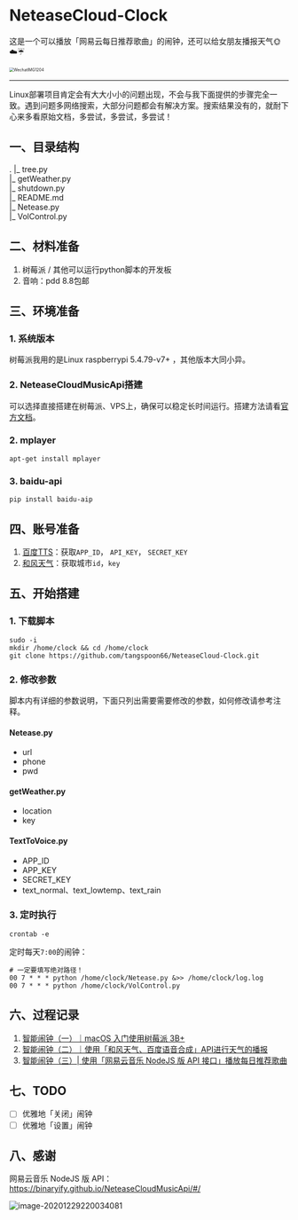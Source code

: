 # NeteaseCloud-Clock
这是一个可以播放「网易云每日推荐歌曲」的闹钟，还可以给女朋友播报天气🌞☁️☔️

<img src="https://picbed.tangspoon.cn/uPic/WechatIMG1204.jpeg" alt="WechatIMG1204" style="zoom:50%;" />

----

Linux部署项目肯定会有大大小小的问题出现，不会与我下面提供的步骤完全一致。遇到问题多网络搜索，大部分问题都会有解决方案。搜索结果没有的，就耐下心来多看原始文档，多尝试，多尝试，多尝试！

## 一、目录结构

.
|_ tree.py<br/>
|_ getWeather.py<br/>
|_ shutdown.py<br/>
|_ README.md<br/>
|_ Netease.py<br/>
|_ VolControl.py

## 二、材料准备

1. 树莓派 / 其他可以运行python脚本的开发板
2. 音响：pdd 8.8包邮

## 三、环境准备

### 1. 系统版本

树莓派我用的是Linux raspberrypi 5.4.79-v7+ ，其他版本大同小异。

### 2. NeteaseCloudMusicApi搭建

可以选择直接搭建在树莓派、VPS上，确保可以稳定长时间运行。搭建方法请看[官方文档](https://binaryify.github.io/NeteaseCloudMusicApi/#/?id=%e5%ae%89%e8%a3%85)。

### 2. mplayer

```
apt-get install mplayer
```

### 3. baidu-api

```
pip install baidu-aip
```

## 四、账号准备

1. [百度TTS](https://ai.baidu.com/tech/speech/tts)：获取`APP_ID`， `API_KEY`， `SECRET_KEY`
2. [和风天气](https://www.qweather.com/)：获取城市`id`，`key`

## 五、开始搭建

### 1. 下载脚本

```
sudo -i
mkdir /home/clock && cd /home/clock
git clone https://github.com/tangspoon66/NeteaseCloud-Clock.git
```

### 2. 修改参数

脚本内有详细的参数说明，下面只列出需要需要修改的参数，如何修改请参考注释。

#### Netease.py

- url
- phone
- pwd

#### getWeather.py

- location
- key

#### TextToVoice.py

- APP_ID
- APP_KEY
- SECRET_KEY
- text_normal、text_lowtemp、text_rain

### 3. 定时执行

```
crontab -e
```

定时每天`7:00`的闹钟：

```
# 一定要填写绝对路径！
00 7 * * * python /home/clock/Netease.py &>> /home/clock/log.log
00 7 * * * python /home/clock/VolControl.py
```

## 六、过程记录

1. [智能闹钟（一）｜macOS 入门使用树莓派 3B+](https://blog.tangspoon.cn/2020/12/19/%E6%99%BA%E8%83%BD%E9%97%B9%E9%92%9F%EF%BC%88%E4%B8%80%EF%BC%89%EF%BD%9CmacOS%E5%85%A5%E9%97%A8%E4%BD%BF%E7%94%A8%E6%A0%91%E8%8E%93%E6%B4%BE3B/#more)
2. [智能闹钟（二）｜使用「和风天气、百度语音合成」API进行天气的播报](http://localhost:4000/2020/12/21/%E6%99%BA%E8%83%BD%E9%97%B9%E9%92%9F%EF%BC%88%E4%BA%8C%EF%BC%89%EF%BD%9C%E4%BD%BF%E7%94%A8%E3%80%8C%E5%92%8C%E9%A3%8E%E5%A4%A9%E6%B0%94%E3%80%81%E7%99%BE%E5%BA%A6%E8%AF%AD%E9%9F%B3%E5%90%88%E6%88%90%E3%80%8DAPI%E8%BF%9B%E8%A1%8C%E5%A4%A9%E6%B0%94%E7%9A%84%E6%92%AD%E6%8A%A5/#more)
3. [智能闹钟（三）| 使用「网易云音乐 NodeJS 版 API 接口」播放每日推荐歌曲](https://blog.tangspoon.cn/2020/12/22/%E6%99%BA%E8%83%BD%E9%97%B9%E9%92%9F%EF%BC%88%E4%B8%89%EF%BC%89%7C%20%E4%BD%BF%E7%94%A8%E3%80%8C%E7%BD%91%E6%98%93%E4%BA%91%E9%9F%B3%E4%B9%90NodeJS%E7%89%88API%E6%8E%A5%E5%8F%A3%E3%80%8D%E8%8E%B7%E5%8F%96%E6%AF%8F%E6%97%A5%E6%8E%A8%E8%8D%90%E6%AD%8C%E6%9B%B2/#more)

## 七、TODO

- [ ] 优雅地「关闭」闹钟
- [ ] 优雅地「设置」闹钟

## 八、感谢

网易云音乐 NodeJS 版 API：https://binaryify.github.io/NeteaseCloudMusicApi/#/

![image-20201229220034081](https://picbed.tangspoon.cn/uPic/image-20201229220034081.png)

